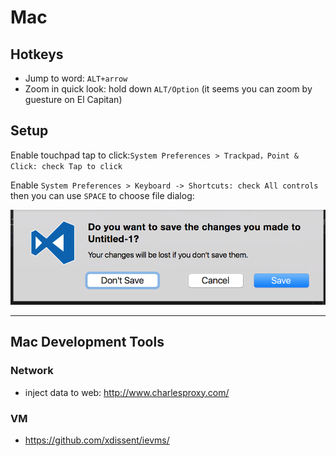 # Mac

## Hotkeys
- Jump to word: `ALT+arrow`
- Zoom in quick look: hold down `ALT/Option` (it seems you can zoom by guesture on El Capitan)


## Setup
Enable touchpad tap to click:`System Preferences > Trackpad，Point & Click: check Tap to click`

Enable `System Preferences > Keyboard -> Shortcuts: check All controls` then you can use `SPACE` to choose file dialog:

![](img/save-dialog.png)


---

## Mac Development Tools

### Network
- inject data to web: http://www.charlesproxy.com/

### VM
- https://github.com/xdissent/ievms/